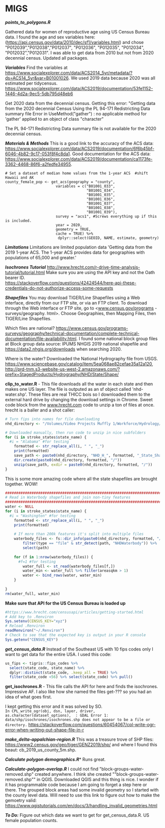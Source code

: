 # MIGS

***points_to_polygons.R***

Gathered data for women of reproductive age using US Census Bureau data.  I found the age and sex variables here:  (https://api.census.gov/data/2010/dec/sf1/variables.html) and chose "P012039","P012038","P012037", "P012036", "P012035", "P012034", "P012032","P012031".  I was able to get data from 2010 but not from 2020 decennial census.  Updated all packages.  

***Variables***
Find the variables at https://www.socialexplorer.com/data/ACS2014_5yr/metadata/?ds=ACS14_5yr&var=B01001026.  We used 2019 data because 2020 was all estimated per tidycensus.  https://www.socialexplorer.com/data/ACS2019/documentation/53fe1152-1446-4d2a-9ec5-5db795d48eb6

Get 2020 data from the decennial census.  Getting this error: "Getting data from the 2020 decennial Census
Using the PL 94-171 Redistricting Data summary file
Error in UseMethod("gather") : 
  no applicable method for 'gather' applied to an object of class "character"

The PL 94-171 Redistricting Data summary file is not available for the 2020 decennial census.  

***Materials & Methods***
This is a good link to the accuracy of the ACS data:  https://www.socialexplorer.com/data/ACS2019/documentation/6f6b45bf-6046-4b82-9c17-053f8f4c8da1.  Good documentation for the ACS data: https://www.socialexplorer.com/data/ACS2019/documentation/ca1173fe-3362-4468-86f6-a2fedfe34955.  
```{r}
# Set a dataset of median home values from the 1-year ACS  #shift Hawaii and AK
county_female_pop <- get_acs(geography = "county", 
                       variables = c("B01001_033", 
                                     "B01001_034", 
                                     "B01001_035", 
                                     "B01001_036", 
                                     "B01001_037", 
                                     "B01001_038", 
                                     "B01001_039"),
                       survey = "acs1", #Screws everything up if this is included.  
                       year = 2020,
                       geometry = TRUE,
                       cache = TRUE) %>%
                        dplyr::select(GEOID, NAME, estimate, geometry)
```
***Limitations***
Limitations are limited population data 'Getting data from the 2019 1-year ACS.  The 1-year ACS provides data for geographies with populations of 65,000 and greater.'

***Isochrones Tutorial***
http://www.hrecht.com/r-drive-time-analysis-tutorial/tutorial.html
Make sure you are using the API key and not the Oath bearer ID.  
https://stackoverflow.com/questions/42424544/here-api-these-credentials-do-not-authorize-access-some-requests

***Shapefiles***
You may download TIGER/Line Shapefiles using a Web interface, directly from our FTP site, or via an FTP client. To download through the Web interface or FTP site, go to <www.census.gov/programs -surveys/geography. html>. Choose Geographies, then Mapping Files, then TIGER/Line Shapefiles.

Which files are national?  https://www.census.gov/programs-surveys/geography/technical-documentation/complete-technical-documentation/file-availability.html.  I found some national block group files at Block group data source: IPUMS NHGIS 2019 national shapefile and https://data2.nhgis.org/downloads when searching 2020.  

Where is the water?  Downloaded the National Hydrography file from USGS.  https://www.sciencebase.gov/catalog/item/5ea068ae82cefae35a12a120, http://prd-tnm.s3-website-us-west-2.amazonaws.com/?prefix=StagedProducts/Hydrography/NHD/State/Shape/

**clip_to_water.R** - This file downloads all the water in each state and then makes one US layer.  The file is outputed as an sf object called 'nhd-water.shp'.  These files are real THICC bois so I downloaded them to the external hard drive by changing the download settings in Chrome.  Sweet code block from the www.hrecht.com code to unzip a ton of files at once.  hrecht is a baller and a shot caller:
```r
# Turn fips into names for file downloading
nhd_directory <- "/Volumes/Video Projects Muffly 1/Workforce/Hydrology/"

# Downloaded manually, then run code to unzip in nice subfolders
for (i in stroke_states$state_name) {
  #i = "Alabama" #for testing
	formatted <- str_replace_all(i, " ", "_")
	print(formatted)
	save_path <- paste0(nhd_directory, "NHD_H_", formatted, "_State_Shape.zip")
	dir.create(paste0(nhd_directory, formatted, "/"))
	unzip(save_path, exdir = paste0(nhd_directory, formatted, "/"))
}
```

This is some more amazing code where all the state shapefiles are brought together.  WOW!
```r
###########################################################################
# Read in Waterbody shapefiles and join non-tiny features
###########################################################################
water <- NULL
for (i in stroke_states$state_name) {
  #i = "Washington" #for testing
	formatted <- str_replace_all(i, " ", "_")
	print(formatted)
	
	# If more than 200k features it's split into multiple files
	waterbody_files <- fs::dir_info(paste0(nhd_directory, formatted, "/Shape/"), recurse = FALSE, glob = "*.shp")%>% #Creates: /Volumes/Video Projects Muffly 1/Workforce/Hydrology/Alabama/Shape/NHDWaterbody.shp
		filter(type == "file" & str_detect(path, "NHDWaterbody")) %>%
		select(path)
	
	for (f in 1:nrow(waterbody_files)) {
	  #f=1 #for testing
		water_full <- st_read(waterbody_files[f,])
		water_min <- water_full %>% filter(areasqkm > 1)
		water <- bind_rows(water, water_min)
	}
	
}
rm(water_full, water_min)
```

**Make sure that API for the US Census Bureau is loaded up**
```r
#https://www.hrecht.com/censusapi/articles/getting-started.html
# Add key to .Renviron
Sys.setenv(CENSUS_KEY="xyz")
# Reload .Renviron
readRenviron("~/.Renviron")
# Check to see that the expected key is output in your R console
Sys.getenv("CENSUS_KEY")
```
***get_census_data.R***
Instead of the Southeast US with 10 fips codes only I want to get data for the entire USA.  I used this code:
```r
us_fips <- tigris::fips_codes %>%
  select(state_code, state_name) %>%
  dplyr::distinct(state_code, .keep_all = TRUE) %>%
  filter(state_code <56) %>% select(state_code) %>% pull()
```

**get_isochrones.R** - This file calls the API for here and finds the isochrones.  Impressive AF.  I also like how she named the files get-??? so you had an idea of what goes first.  

I kept getting this error and it was solved by SO.  
`In CPL_write_ogr(obj, dsn, layer, driver, as.character(dataset_options),  :
  GDAL Error 1: data/shp/isochrones/isochrones.shp does not appear to be a file or directory.`
https://stackoverflow.com/questions/60454067/cpl-write-ogr-error-when-writing-out-shape-file-in-r

***make_delta-appalchian-region.R***
This was a treasure trove of SHP files:  https://www2.census.gov/geo/tiger/GENZ2019/shp/ and where I found this beaut: cb_2019_us_county_5m.shp.  

***Calculate polygon demographics.R****
Runs great.  

***Calculate-polygon-overlap.R***
I could not find "block-groups-water-removed.shp" created anywhere.  I think she created ""block-groups-water-removed.shp"" in QGIS.  Downloaded QGIS and this thing is nice.  I wonder if it has programmable code because I am going to forget a step here or there.  The grouped block areas had some invalid geometry so I started with the county level data.  Will need to use this link to figure out how to make the gemoetry valid: https://www.qgistutorials.com/en/docs/3/handling_invalid_geometries.html

***To Do:***
Figure out which data we want to get for get_census_data.R.  US female population counts.  
